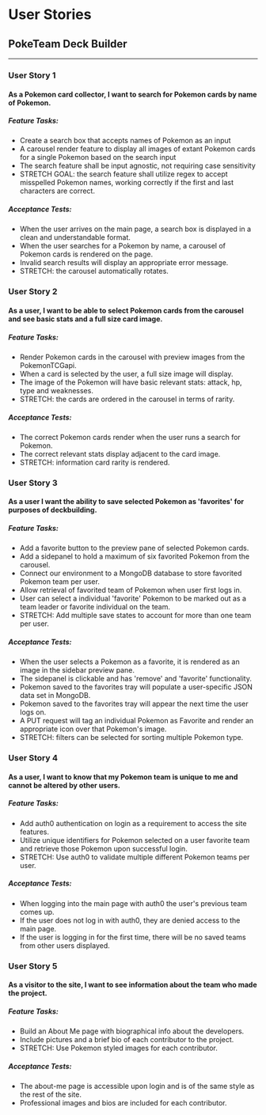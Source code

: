 # User Stories

## PokeTeam Deck Builder

--------

### User Story 1 

#### As a Pokemon card collector, I want to search for Pokemon cards by name of Pokemon.

##### Feature Tasks:

- Create a search box that accepts names of Pokemon as an input
- A carousel render feature to display all images of extant Pokemon cards for a single Pokemon based on the search input
- The search feature shall be input agnostic, not requiring case sensitivity
- STRETCH GOAL: the search feature shall utilize regex to accept misspelled Pokemon names, working correctly if the first and last characters are correct.

##### Acceptance Tests:

- When the user arrives on the main page, a search box is displayed in a clean and understandable format.
- When the user searches for a Pokemon by name, a carousel of Pokemon cards is rendered on the page.
- Invalid search results will display an appropriate error message.
- STRETCH: the carousel automatically rotates.

### User Story 2

#### As a user, I want to be able to select Pokemon cards from the carousel and see basic stats and a full size card image.

##### Feature Tasks:

- Render Pokemon cards in the carousel with preview images from the PokemonTCGapi.
- When a card is selected by the user, a full size image will display.
- The image of the Pokemon will have basic relevant stats: attack, hp, type and weaknesses.
- STRETCH: the cards are ordered in the carousel in terms of rarity.

##### Acceptance Tests:

- The correct Pokemon cards render when the user runs a search for Pokemon.
- The correct relevant stats display adjacent to the card image.
- STRETCH: information card rarity is rendered.

### User Story 3

#### As a user I want the ability to save selected Pokemon as 'favorites' for purposes of deckbuilding.

##### Feature Tasks:

- Add a favorite button to the preview pane of selected Pokemon cards.
- Add a sidepanel to hold a maximum of six favorited Pokemon from the carousel.
- Connect our environment to a MongoDB database to store favorited Pokemon team per user.
- Allow retrieval of favorited team of Pokemon when user first logs in.
- User can select a individual 'favorite' Pokemon to be marked out as a team leader or favorite individual on the team.
- STRETCH: Add multiple save states to account for more than one team per user.

##### Acceptance Tests:

- When the user selects a Pokemon as a favorite, it is rendered as an image in the sidebar preview pane.
- The sidepanel is clickable and has 'remove' and 'favorite' functionality.
- Pokemon saved to the favorites tray will populate a user-specific JSON data set in MongoDB.
- Pokemon saved to the favorites tray will appear the next time the user logs on.
- A PUT request will tag an individual Pokemon as Favorite and render an appropriate icon over that Pokemon's image.
- STRETCH: filters can be selected for sorting multiple Pokemon type.


### User Story 4

#### As a user, I want to know that my Pokemon team is unique to me and cannot be altered by other users.

##### Feature Tasks:

- Add auth0 authentication on login as a requirement to access the site features.
- Utilize unique identifiers for Pokemon selected on a user favorite team and retrieve those Pokemon upon successful login.
- STRETCH: Use auth0 to validate multiple different Pokemon teams per user.

##### Acceptance Tests:

- When logging into the main page with auth0 the user's previous team comes up.
- If the user does not log in with auth0, they are denied access to the main page.
- If the user is logging in for the first time, there will be no saved teams from other users displayed.

### User Story 5

#### As a visitor to the site, I want to see information about the team who made the project.

##### Feature Tasks:

- Build an About Me page with biographical info about the developers.
- Include pictures and a brief bio of each contributor to the project.
- STRETCH: Use Pokemon styled images for each contributor.

##### Acceptance Tests:

- The about-me page is accessible upon login and is of the same style as the rest of the site.
- Professional images and bios are included for each contributor.